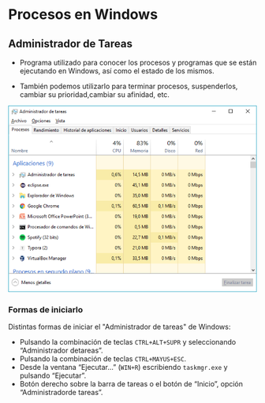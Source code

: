 # Procesos en Windows

## Administrador de Tareas

- Programa utilizado para conocer los procesos y programas que se están ejecutando en Windows, así como el estado de los mismos.


- También podemos utilizarlo para terminar procesos, suspenderlos, cambiar su prioridad,cambiar su afinidad, etc. 

![Administrador de Tareas](imagenes/task-manager-01.png)

### Formas de iniciarlo

Distintas formas de iniciar el "Administrador de tareas" de Windows:

- Pulsando la combinación de teclas `CTRL+ALT+SUPR` y seleccionando “Administrador detareas”.
- Pulsando la combinación de teclas `CTRL+MAYUS+ESC`.
- Desde la ventana “Ejecutar…” (`WIN+R`) escribiendo `taskmgr.exe` y pulsando “Ejecutar”.
- Botón derecho sobre la barra de tareas o el botón de “Inicio”, opción “Administradorde tareas”.

